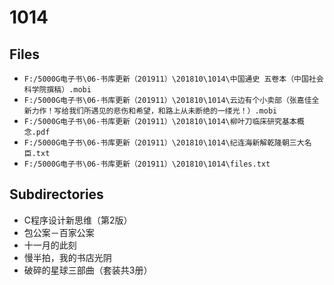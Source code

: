 # 1014

## Files

- `F:/5000G电子书\06-书库更新（201911）\201810\1014\中国通史 五卷本（中国社会科学院撰稿）.mobi`
- `F:/5000G电子书\06-书库更新（201911）\201810\1014\云边有个小卖部（张嘉佳全新力作！写给我们所遇见的悲伤和希望，和路上从未断绝的一缕光！）.mobi`
- `F:/5000G电子书\06-书库更新（201911）\201810\1014\柳叶刀临床研究基本概念.pdf`
- `F:/5000G电子书\06-书库更新（201911）\201810\1014\纪连海新解乾隆朝三大名臣.txt`
- `F:/5000G电子书\06-书库更新（201911）\201810\1014\files.txt`

## Subdirectories

- C程序设计新思维（第2版）
- 包公案－百家公案
- 十一月的此刻
- 慢半拍，我的书店光阴
- 破碎的星球三部曲（套装共3册）
